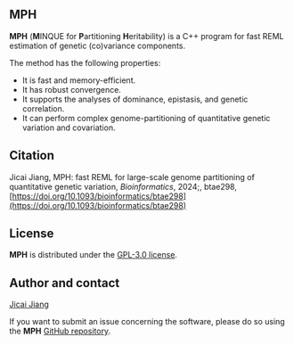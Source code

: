 ## MPH
**MPH** (**M**INQUE for **P**artitioning **H**eritability) is a C++ program for fast REML estimation of genetic (co)variance components.

The method has the following properties:

- It is fast and memory-efficient.
- It has robust convergence.
- It supports the analyses of dominance, epistasis, and genetic correlation.
- It can perform complex genome-partitioning of quantitative genetic variation and covariation.

## Citation
Jicai Jiang, MPH: fast REML for large-scale genome partitioning of quantitative genetic variation, *Bioinformatics*, 2024;, btae298, [https://doi.org/10.1093/bioinformatics/btae298](https://doi.org/10.1093/bioinformatics/btae298)

## License 
**MPH** is distributed under the [GPL-3.0 license](https://github.com/jiang18/mph/blob/main/LICENSE).

## Author and contact
[Jicai Jiang](https://cals.ncsu.edu/animal-science/people/jicai-jiang)

If you want to submit an issue concerning the software, please do so using the **MPH** [GitHub repository](https://github.com/jiang18/mph/issues).
